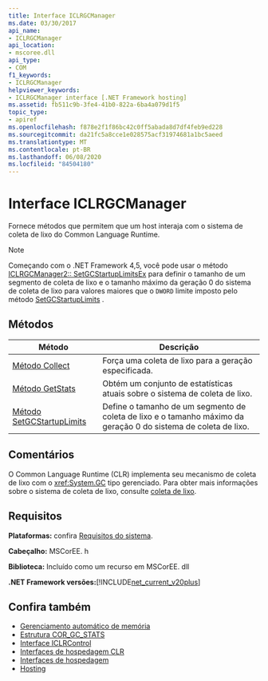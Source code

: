 ```yaml
---
title: Interface ICLRGCManager
ms.date: 03/30/2017
api_name:
- ICLRGCManager
api_location:
- mscoree.dll
api_type:
- COM
f1_keywords:
- ICLRGCManager
helpviewer_keywords:
- ICLRGCManager interface [.NET Framework hosting]
ms.assetid: fb511c9b-3fe4-41b0-822a-6ba4a079d1f5
topic_type:
- apiref
ms.openlocfilehash: f878e2f1f86bc42c0ff5abada8d7df4feb9ed228
ms.sourcegitcommit: da21fc5a8cce1e028575acf31974681a1bc5aeed
ms.translationtype: MT
ms.contentlocale: pt-BR
ms.lasthandoff: 06/08/2020
ms.locfileid: "84504180"
---
```

# <a name="iclrgcmanager-interface"></a>Interface ICLRGCManager
Fornece métodos que permitem que um host interaja com o sistema de coleta de lixo do Common Language Runtime.  
  
> [!NOTE]
> Começando com o .NET Framework 4,5, você pode usar o método [ICLRGCManager2:: SetGCStartupLimitsEx](iclrgcmanager2-setgcstartuplimitsex-method.md) para definir o tamanho de um segmento de coleta de lixo e o tamanho máximo da geração 0 do sistema de coleta de lixo para valores maiores que o `DWORD` limite imposto pelo método [SetGCStartupLimits](iclrgcmanager-setgcstartuplimits-method.md) .  
  
## <a name="methods"></a>Métodos  
  
|Método|Descrição|  
|------------|-----------------|  
|[Método Collect](iclrgcmanager-collect-method.md)|Força uma coleta de lixo para a geração especificada.|  
|[Método GetStats](iclrgcmanager-getstats-method.md)|Obtém um conjunto de estatísticas atuais sobre o sistema de coleta de lixo.|  
|[Método SetGCStartupLimits](iclrgcmanager-setgcstartuplimits-method.md)|Define o tamanho de um segmento de coleta de lixo e o tamanho máximo da geração 0 do sistema de coleta de lixo.|  
  
## <a name="remarks"></a>Comentários  
 O Common Language Runtime (CLR) implementa seu mecanismo de coleta de lixo com o <xref:System.GC> tipo gerenciado. Para obter mais informações sobre o sistema de coleta de lixo, consulte [coleta de lixo](../../../standard/garbage-collection/index.md).  
  
## <a name="requirements"></a>Requisitos  
 **Plataformas:** confira [Requisitos do sistema](../../get-started/system-requirements.md).  
  
 **Cabeçalho:** MSCorEE. h  
  
 **Biblioteca:** Incluído como um recurso em MSCorEE. dll  
  
 **.NET Framework versões:**[!INCLUDE[net_current_v20plus](../../../../includes/net-current-v20plus-md.md)]  
  
## <a name="see-also"></a>Confira também

- [Gerenciamento automático de memória](../../../standard/automatic-memory-management.md)
- [Estrutura COR_GC_STATS](cor-gc-stats-structure.md)
- [Interface ICLRControl](iclrcontrol-interface.md)
- [Interfaces de hospedagem CLR](clr-hosting-interfaces.md)
- [Interfaces de hospedagem](hosting-interfaces.md)
- [Hosting](index.md)
